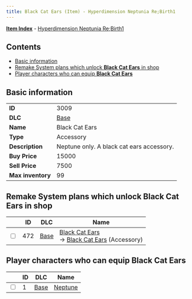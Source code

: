```yaml
---
title: Black Cat Ears (Item) - Hyperdimension Neptunia Re;Birth1
---
```


[**Item Index**](/neptunia/rb1/item/index.html) - [Hyperdimension Neptunia Re;Birth1](/neptunia/rb1)

## Contents

- [Basic information](#basic-information)
- [Remake System plans which unlock **Black Cat Ears** in shop](#remake-system-plans-which-unlock-black-cat-ears-in-shop)
- [Player characters who can equip **Black Cat Ears**](#player-characters-who-can-equip-black-cat-ears)

## Basic information

|   |   |
| -- | -- |
| **ID** | 3009 |
| **DLC** | [Base](/neptunia/rb1/dlc/1-base.html) |
| **Name** | Black Cat Ears |
| **Type** | Accessory |
| **Description** | Neptune only. A black cat ears accessory. |
| **Buy Price** | 15000 |
| **Sell Price** | 7500 |
| **Max inventory** | 99 |


## Remake System plans which unlock **Black Cat Ears** in shop

|    | ID | DLC | Name |
| -- | -- | --- | ---- |
| <input type="checkbox" id="rb1-remake-1-472" class="trackbox" /> | 472 | [Base](/neptunia/rb1/dlc/1-base.html) | [Black Cat Ears](/neptunia/rb1/remake/1-472-black-cat-ears.html)<br /> → [Black Cat Ears](/neptunia/rb1/item/1-3009-black-cat-ears.html) (Accessory) |


## Player characters who can equip **Black Cat Ears**

|    | ID | DLC | Name |
| -- | -- | --- | ---- |
| <input type="checkbox" id="rb1-player-1-1" class="trackbox" /> | 1 | [Base](/neptunia/rb1/dlc/1-base.html) | [Neptune](/neptunia/rb1/player/1-1-neptune.html) |
